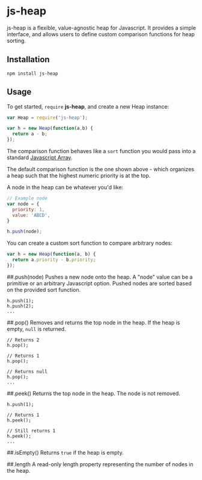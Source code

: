 js-heap
=======

js-heap is a flexible, value-agnostic heap for Javascript. It provides a simple interface, and allows users to define custom comparison functions for heap sorting.

## Installation

```javscript
npm install js-heap
```

## Usage

To get started, `require` **js-heap**, and create a new Heap instance:

```javascript
var Heap = require('js-heap');

var h = new Heap(function(a,b) {
  return a - b;
});
```

The comparison function behaves like a `sort` function you would pass into a standard [Javascript Array](https://developer.mozilla.org/en-US/docs/Web/JavaScript/Reference/Global_Objects/Array).

The default comparison function is the one shown above - which organizes a heap such that the highest numeric priority is at the top.

A node in the heap can be whatever you'd like:

```javascript
// Example node
var node = {
  priority: 1,
  value: 'ABCD',
}

h.push(node);
```

You can create a custom sort function to compare arbitrary nodes:

```javascript
var h = new Heap(function(a, b) {
  return a.priority - b.priority;
});
```

##.push(node)
Pushes a new node onto the heap. A "node" value can be a primitive or an arbitrary Javascript option. Pushed nodes are sorted based on the provided sort function.

```
h.push(1);
h.push(2);
...
```

##.pop()
Removes and returns the top node in the heap. If the heap is empty, `null` is returned.

```
// Returns 2
h.pop();

// Returns 1
h.pop();

// Returns null
h.pop();
...
```

##.peek()
Returns the top node in the heap. The node is not removed.

```
h.push(1);

// Returns 1
h.peek();

// Still returns 1
h.peek();
...
```

##.isEmpty()
Returns `true` if the heap is empty. 

##.length
A read-only length property representing the number of nodes in the heap.
